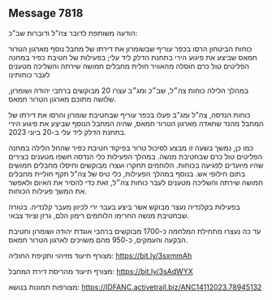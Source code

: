 ## Message 7818

הודעה משותפת לדובר צה"ל ודוברות שב"כ:

כוחות הביטחון הרסו בכפר עוריף שבשומרון את דירתו של מחבל נוסף מארגון הטרור חמאס שביצע את פיגוע הירי בתחנת הדלק ליד עלי; בפעילות של חטיבת כפיר במחנה הפליטים טול כרם חוסלה מהאוויר חולית מחבלים חמושה שירתה והשליכה מטענים לעבר כוחותינו 

במהלך הלילה כוחות צה״ל, שב״כ ומג״ב עצרו 20 מבוקשים ברחבי יהודה ושומרון, שלושה מתוכם מארגון הטרור חמאס. 

כוחות הנדסה, צה"ל ומג"ב פעלו בכפר עוריף שבחטיבת שומרון והרסו את דירתו של המחבל מהנד שחאדה מארגון הטרור חמאס, שהיה המחבל הנוסף שביצע את פיגוע הירי בתחנת הדלק ליד עלי ב-20 ביוני 2023.

כמו כן, נמשך בשעה זו מבצע לסיכול טרור בפיקוד חטיבת כפיר שהחל הלילה במחנה הפליטים טול כרם שבחטיבת מנשה. 
במהלך הפעילות כלי הנדסה חשפו מטענים בצירים שהיו מיועדים לפגיעה בכוחות. הלוחמים תחקרו ועצרו מבוקשים וחיסלו מחבלים חמושים בתום חילופי אש. בנוסף במהלך הפעילות, כלי טיס של צה"ל תקף חוליית מחבלים חמושה שירתה והשליכה מטענים לעבר כוחות צה״ל, זאת כדי להסיר את האיום ולאפשר את המשך פעילות הכוחות.

בפעילות בקלנדיה נעצר מבוקש אשר ביצע בעבר ירי לכיוון מעבר קלנדיה. בטורה שבחטיבת מנשה החרימו הלוחמים רימון הלם, גרזן וציוד צבאי.

עד כה נעצרו מתחילת המלחמה כ-1700 מבוקשים ברחבי אוגדת יהודה ושומרון וחטיבת הבקעה והעמקים, כ-950 מהם משויכים לארגון הטרור חמאס.

מצורף תיעוד מזיהוי ותקיפת החוליה: https://bit.ly/3sxmmAh

מצורף תיעוד מהריסת דירת המחבל: https://bit.ly/3sAdWYX

מצורפות תמונות בנושא: https://IDFANC.activetrail.biz/ANC14112023.78945132

